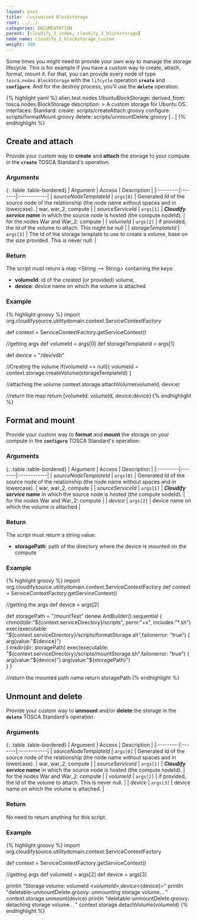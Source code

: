 ```yaml
---
layout: post
title:  Customised Blockstorage
root: ../../
categories: DOCUMENTATION
parent: [cloudify_2_index, cloudify_2_blockstorage]
node_name: cloudify_2_blockstorage_custom
weight: 200
---
```


Some times you might need to provide your own way to manage the storage lifecycle. This is for example if you have a custom way to create, attach, format, mount it. For that, you can provide every node of type `tosca.nodes.BlockStorage` with the `lifcycle` operation **`create`** and **`configure`**. And for the destroy process, you'll use the **`delete`** operation.

{% highlight yaml %}
alien.test.nodes.UbuntuBlockStorage:
  derived_from: tosca.nodes.BlockStorage
  description: >
    A custom storage for Ubuntu OS.
  interfaces:
    Standard:
      create: scripts/createAttach.groovy
      configure: scripts/formatMount.groovy
      delete: scripts/unmountDelete.groovy
  [...]
{% endhighlight %}

## Create and attach ##
Provide your custom way to **create** and **attach** the storage to your compute in the **`create`** TOSCA Standard's operation. 

### Arguments ###

{: .table .table-bordered}
| Argument | Access | Description |
|:---------|:-------|:------------|
| *sourceNodeTemplateId*  | `args[0]` |  Generated Id of the source node of the relationship (the node name without spaces and in lowercase). | war, war_2, compute  |
| *sourceServiceId* | `args[1]` | ***Cloudify service name*** in which the source node is hosted (the compute nodeId). | for the nodes War and War_2: compute |
| *volumeId*  | `args[2]` |  if provided, the Id of the volume to attach. This might be null |
| *storageTemplateId*  | `args[3]` |  The Id of the storage template to use to create a volume, base on the size provided. This is never null. |


### Return ###
The script must return a map <String --> String> containing the keys:  

- **volumeId**: id of the created (or provided) volume,
- **device**: device name on which the volume is attached 

### Example ###

{% highlight groovy %}
import org.cloudifysource.utilitydomain.context.ServiceContextFactory

def context = ServiceContextFactory.getServiceContext()

//getting args
def volumeId = args[0]
def storageTemplateId = args[1]

def device = "/dev/vdb"

//Creating the volume
if(volumeId == null){
	volumeId = context.storage.createVolume(storageTemplateId)
}

//attaching the volume
context.storage.attachVolume(volumeId, device)

//return the map
return [volumeId: volumeId, device:device]
{% endhighlight %}

## Format and mount ##
Provide your custom way to **format** and **mount** the storage on your compute in the **`configure`** TOSCA Standard's operation. 

### Arguments ###

{: .table .table-bordered}
| Argument | Access | Description |
|:---------|:-------|:------------|
| *sourceNodeTemplateId*  | `args[0]` |  Generated Id of the source node of the relationship (the node name without spaces and in lowercase). | war, war_2, compute  |
| *sourceServiceId* | `args[1]` | ***Cloudify service name*** in which the source node is hosted (the compute nodeId). | for the nodes War and War_2: compute |
| *device*  | `args[2]` |  device name on which the volume is attached |

### Return ###
The script must return a string value:  

- **storagePath**: path of the directory where the device is mounted on the compute 


### Example ###

{% highlight groovy %}
import org.cloudifysource.utilitydomain.context.ServiceContextFactory
def context = ServiceContextFactory.getServiceContext()

//getting the args
def device = args[2]

def storagePath = "/mountTest"
denew AntBuilder().sequential {
  chmod(dir:"${context.serviceDirectory}/scripts", perm:"+x", includes:"*.sh")
  exec(executable: "${context.serviceDirectory}/scripts/formatStorage.sh",failonerror: "true") {
    arg(value:"${device}")			
  }
  mkdir(dir: storagePath)
  exec(executable: "${context.serviceDirectory}/scripts/mountStorage.sh",failonerror: "true") {
    arg(value:"${device}")			
    arg(value:"${storagePath}")			
  }
}

//return the mounted path name
return storagePath
{% endhighlight %}


## Unmount and delete ##
Provide your custom way to **unmount** and/or **delete** the storage in the **`delete`** TOSCA Standard's operation. 

### Arguments ###

{: .table .table-bordered}
| Argument | Access | Description |
|:---------|:-------|:------------|
| *sourceNodeTemplateId*  | `args[0]` |  Generated Id of the source node of the relationship (the node name without spaces and in lowercase). | war, war_2, compute  |
| *sourceServiceId* | `args[1]` | ***Cloudify service name*** in which the source node is hosted (the compute nodeId). | for the nodes War and War_2: compute |
| *volumeId*  | `args[2]` |  if provided, the Id of the volume to attach. This is never null. |
| *device*  | `args[3]` |  device name on which the volume is attached. |

### Return ###
No need to return anything for this script.  


### Example ###

{% highlight groovy %}
import org.cloudifysource.utilitydomain.context.ServiceContextFactory

def context = ServiceContextFactory.getServiceContext()

//getting args
def volumeId = args[2]
def device = args[3]

println "Storage volume: volumeId <${volumeId}>, device <${device}>"
println "deletable-unmountDelete.groovy: unmounting storage volume... "
context.storage.unmount(device)
println "deletable-unmountDelete.groovy: detaching storage volume... "
context.storage.detachVolume(volumeId) 
{% endhighlight %}